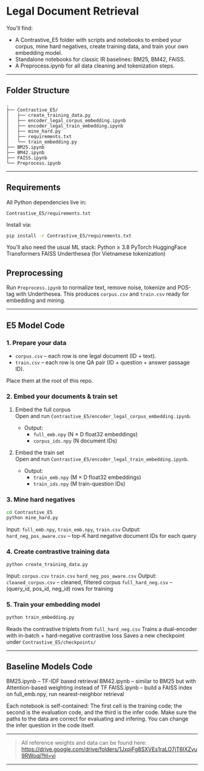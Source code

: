 # Legal Document Retrieval

You'll find:
- A Contrastive_E5 folder with scripts and notebooks to embed your corpus, mine hard negatives, create training data, and train your own embedding model.  
- Standalone notebooks for classic IR baselines: BM25, BM42, FAISS.  
- A Preprocess.ipynb for all data cleaning and tokenization steps.  



---

## Folder Structure

```
.
├── Contrastive_E5/
│   ├── create_training_data.py
│   ├── encoder_legal_corpus_embedding.ipynb
│   ├── encoder_legal_train_embedding.ipynb
│   ├── mine_hard.py
│   ├── requirements.txt
│   └── train_embedding.py
├── BM25.ipynb
├── BM42.ipynb
├── FAISS.ipynb
└── Preprocess.ipynb
```

---

##  Requirements

All Python dependencies live in:
```
Contrastive_E5/requirements.txt
```

Install via:
```bash
pip install -r Contrastive_E5/requirements.txt
```

You'll also need the usual ML stack:
 Python ≥ 3.8
 PyTorch
 HuggingFace Transformers
 FAISS
 Underthesea (for Vietnamese tokenization)

## Preprocessing

Run `Preprocess.ipynb` to normalize text, remove noise, tokenize and POS-tag with Underthesea.
This produces `corpus.csv` and `train.csv` ready for embedding and mining.

---

## E5 Model Code

### 1. Prepare your data
- `corpus.csv` – each row is one legal document (ID + text).  
- `train.csv` – each row is one QA pair (ID + question + answer passage ID).

Place them at the root of this repo.

### 2. Embed your documents & train set

1. Embed the full corpus  
   Open and run `Contrastive_E5/encoder_legal_corpus_embedding.ipynb`.  
   - Output:  
     - `full_emb.npy` (N × D float32 embeddings)  
     - `corpus_ids.npy` (N document IDs)  

2. Embed the train set  
   Open and run `Contrastive_E5/encoder_legal_train_embedding.ipynb`.  
   - Output:  
     - `train_emb.npy` (M × D float32 embeddings)  
     - `train_ids.npy` (M train-question IDs)  


### 3. Mine hard negatives

```bash
cd Contrastive_E5
python mine_hard.py
```

 Input: `full_emb.npy`, `train_emb.npy`, `train.csv`
 Output: `hard_neg_pos_aware.csv` – top-K hard negative document IDs for each query

### 4. Create contrastive training data

```bash
python create_training_data.py
```

 Input:
   `corpus.csv`
   `train.csv`
   `hard_neg_pos_aware.csv`
 Output:
   `cleaned_corpus.csv` – cleaned, filtered corpus
   `full_hard_neg.csv` – (query_id, pos_id, neg_id) rows for training

### 5. Train your embedding model

```bash
python train_embedding.py
```

 Reads the contrastive triplets from `full_hard_neg.csv`
 Trains a dual-encoder with in-batch + hard-negative contrastive loss
 Saves a new checkpoint under `Contrastive_E5/checkpoints/`

---

## Baseline Models Code

 BM25.ipynb – TF-IDF based retrieval
 BM42.ipynb – similar to BM25 but with Attention-based weighting instead of TF
 FAISS.ipynb – build a FAISS index on full_emb.npy, run nearest-neighbor retrieval

Each notebook is self-contained: The first cell is the training code; the second is the evaluation code, and the third is the infer code. Make sure the paths to the data are correct for evaluating and infering. You can change the infer question in the code itself.

---

>  All reference weights and data can be found here:  
> https://drive.google.com/drive/folders/1JxpjFg8SXVEs1raLO7jT6IXZvu9RWoqj?hl=vi
---
